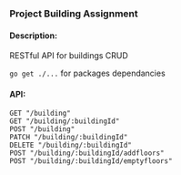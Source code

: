 ### Project Building Assignment

#### Description:
RESTful API for buildings CRUD

`go get ./...` for packages dependancies



#### API:
```endpoint:
GET "/building"
GET "/building/:buildingId"
POST "/building"
PATCH "/building/:buildingId"
DELETE "/building/:buildingId"
POST "/building/:buildingId/addfloors"
POST "/building/:buildingId/emptyfloors"
```
